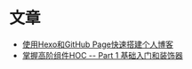 # 文章

- [使用Hexo和GitHub Page快速搭建个人博客](https://github.com/lewenweijia/blog/issues/1)
- [掌握高阶组件HOC -- Part 1 基础入门和装饰器](https://github.com/lewenweijia/blog/issues/2)
